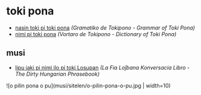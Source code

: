 # toki pona

* [nasin toki pi toki pona](nasin-toki.md) *(Gramatiko de Tokipono - Grammar of Toki Pona)*
* [nimi pi toki pona](nimi.md) *(Vortaro de Tokipono - Dictionary of Toki Pona)*

## musi

* [lipu jaki pi nimi ilo pi toki Losupan](musi/lipu-jaki-pi-nimi-ilo-pi-toki-losupan.md) *(La Fia Loĵbana Konversacia Libro - The Dirty Hungarian Phrasebook)*

![o pilin pona o pu](musi/sitelen/o-pilin-pona-o-pu.jpg | width=10)
